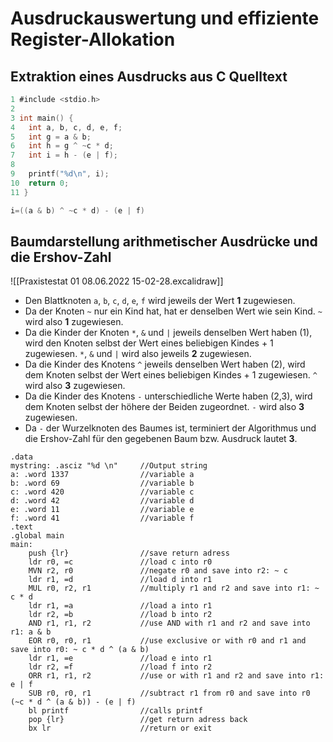 # Ausdruckauswertung und effiziente Register-Allokation
## Extraktion eines Ausdrucks aus C Quelltext
```C
1 #include <stdio.h>  
2  
3 int main() {  
4   int a, b, c, d, e, f;  
5   int g = a & b;  
6   int h = g ^ ~c * d;  
7   int i = h - (e | f);  
8  
9   printf("%d\n", i);  
10  return 0;
11 }
```
```C
i=((a & b) ^ ~c * d) - (e | f)
```
## Baumdarstellung arithmetischer Ausdrücke und die Ershov-Zahl
![[Praxistestat 01 08.06.2022 15-02-28.excalidraw]]

- Den Blattknoten `a`, `b`, `c`, `d`, `e`, `f` wird jeweils der Wert **1** zugewiesen.
- Da der Knoten `~` nur ein Kind hat, hat er denselben Wert wie sein Kind. `~` wird also **1** zugewiesen.
- Da die Kinder der Knoten `*`, `&` und `|` jeweils denselben Wert haben (1), wird den Knoten selbst der Wert eines beliebigen Kindes + 1 zugewiesen.  `*`, `&` und `|` wird also jeweils **2** zugewiesen.
- Da die Kinder des Knotens `^` jeweils denselben Wert haben (2), wird dem Knoten selbst der Wert eines  beliebigen Kindes + 1 zugewiesen. `^` wird also **3** zugewiesen.
- Da die Kinder des Knotens `-` unterschiedliche Werte haben (2,3), wird dem Knoten selbst der höhere der Beiden zugeordnet. `-` wird also **3** zugewiesen.
- Da `-` der Wurzelknoten des Baumes ist, terminiert der Algorithmus und die Ershov-Zahl für den  gegebenen Baum bzw. Ausdruck lautet **3**.

```assembly
.data
mystring: .asciz "%d \n"     //Output string
a: .word 1337                //variable a
b: .word 69                  //variable b
c: .word 420                 //variable c
d: .word 42                  //variable d
e: .word 11                  //variable e
f: .word 41                  //variable f
.text
.global main
main:
	push {lr}                //save return adress
	ldr r0, =c               //load c into r0
	MVN r2, r0               //negate r0 and save into r2: ~ c
	ldr r1, =d               //load d into r1
	MUL r0, r2, r1           //multiply r1 and r2 and save into r1: ~ c * d
	ldr r1, =a               //load a into r1
	ldr r2, =b               //load b into r2
	AND r1, r1, r2           //use AND with r1 and r2 and save into r1: a & b
	EOR r0, r0, r1           //use exclusive or with r0 and r1 and save into r0: ~ c * d ^ (a & b)
	ldr r1, =e               //load e into r1
	ldr r2, =f               //load f into r2
	ORR r1, r1, r2           //use or with r1 and r2 and save into r1: e | f
	SUB r0, r0, r1           //subtract r1 from r0 and save into r0 (~c * d ^ (a & b)) - (e | f)
	bl printf                //calls printf
	pop {lr}                 //get return adress back
	bx lr                    //return or exit
```
